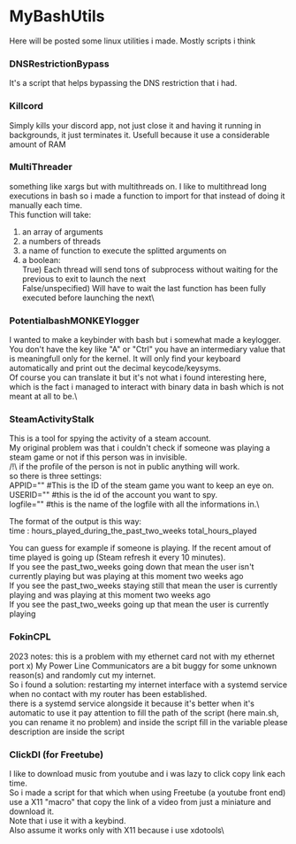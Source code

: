 # MyBashUtils
Here will be posted some linux utilities i made.
Mostly scripts i think

### DNSRestrictionBypass
It's a script that helps bypassing the DNS restriction that i had.

### Killcord
Simply kills your discord app, not just close it and having it running in backgrounds, it just terminates it.
Usefull because it use a considerable amount of RAM

### MultiThreader
something like xargs but with multithreads on.
I like to multithread long executions in bash so i made a function to import for that instead of doing it manually each time.\
This function will take:
  1) an array of arguments
  2) a numbers of threads
  3) a name of function to execute the splitted arguments on
  4) a boolean:\
      True) Each thread will send tons of subprocess without waiting for the previous to exit to launch the next\
      False/unspecified) Will have to wait the last function has been fully executed before launching the next\


### PotentialbashMONKEYlogger
I wanted to make a keybinder with bash but i somewhat made a keylogger.\
You don't have the key like "A" or "Ctrl" you have an intermediary value that is meaningfull only for the kernel. It will only find your keyboard automatically and print out the decimal keycode/keysyms.\
Of course you can translate it but it's not what i found interesting here, which is the fact i managed to interact with binary data in bash which is not meant at all to be.\

### SteamActivityStalk
This is a tool for spying the activity of a steam account.\
My original problem was that i couldn't check if someone was playing a steam game or not if this person was in invisible.\
/!\ if the profile of the person is not in public anything will work.\
so there is three settings:\
APPID="" #This is the ID of the steam game you want to keep an eye on.\
USERID="" #this is the id of the account you want to spy.\
logfile="" #this is the name of the logfile with all the informations in.\

The format of the output is this way:\
time : hours_played_during_the_past_two_weeks total_hours_played

You can guess for example if someone is playing. If the recent amout of time played is going up (Steam refresh it every 10 minutes).\
If you see the past_two_weeks going down that mean the user isn't currently playing but was playing at this moment two weeks ago<br />
If you see the past_two_weeks staying still that mean the user is currently playing and was playing at this moment two weeks ago<br />
If you see the past_two_weeks going up that mean the user is currently playing<br />

### FokinCPL
2023 notes: this is a problem with my ethernet card not with my ethernet port x)
My Power Line Communicators are a bit buggy for some unknown reason(s) and randomly cut my internet.\
So i found a solution: restarting my internet interface with a systemd service when no contact with my router has been established.\
there is a systemd service alongside it because it's better when it's automatic
to use it pay attention to fill the path of the script (here main.sh, you can rename it no problem)
and inside the script fill in the variable please description are inside the script

### ClickDl (for Freetube)
I like to download music from youtube and i was lazy to click copy link each time.\
So i made a script for that which when using Freetube (a youtube front end) use a X11 "macro" that copy the link of a video from just a miniature and download it.\
Note that i use it with a keybind. \
Also assume it works only with X11 because i use xdotools\
